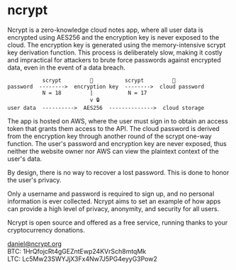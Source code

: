 # ncrypt
Ncrypt is a zero-knowledge cloud notes app, where all user data is encrypted using AES256 and the encryption key is never exposed to the cloud.  The encryption key is generated using the memory-intensive scrypt key derivation function.  This process is deliberately slow, making it costly and impractical for attackers to brute force passwords against encrypted data, even in the event of a data breach.  

               scrypt         🔑          scrypt         🔑
    password  -------->  encryption key  -------->  cloud password
               N = 18         |           N = 17 
                              v 🔒
    user data  ---------->  AES256  -------------->  cloud storage

The app is hosted on AWS, where the user must sign in to obtain an access token that grants them access to the API.  The cloud password is derived from the encryption key through another round of the scrypt one-way function.  The user's password and encryption key are never exposed, thus neither the website owner nor AWS can view the plaintext context of the user's data.

By design, there is no way to recover a lost password.  This is done to honor the user's privacy.

Only a username and password is required to sign up, and no personal information is ever collected.  Ncrypt aims to set an example of how apps can provide a high level of privacy, anonymity, and security for all users.

Ncrypt is open source and offered as a free service, running thanks to your cryptocurrency donations.

daniel@ncrypt.org  
BTC: 1HrQfojcRt4gGEZntEwp24KVrSch8mtqMk  
LTC: Lc5Mw23SWYJjX3Fx4Nw7J5PG4eyyG3Pow2  
